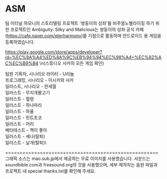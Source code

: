 # ASM
팀 이터널 하모니의 스토리텔링 프로젝트 '쌍둥이의 성좌'를 비주얼노벨라이징 하기 위한 프로젝트인 Ambiguity: Silky and Malicious는
쌍둥이의 성좌 공식 카페(https://cafe.naver.com/eterharmony)를 기점으로 활동하며 안드로이드 용 게임을 등록하였습니다.

https://play.google.com/store/apps/developer?id=%EC%8A%A4%ED%8A%9C%EB%94%94%EC%98%A4+%EC%82%AC%EC%B9%B4
\n(스튜디오 사카의 모든 게임 확인)

팀원
기획자, 시나리오 라이터 - U라늄\
프로그래밍, 시나리오 - 이시카와 사카\
일러스트, 시나리오 - 란세월\
일러스트 - 무지개물고기\
일러스트 - 혈령\
일러스트 - 하나마리\
일러스트 - 하율\
일러스트 - 민트초코\
일러스트 - 어리\
베타테스트 - 책이 좋아\
일러스트 - 세나(탈퇴)\
일러스트 - 날개(탈퇴)\

=====================================================\
그래픽 소스는 mao.sub.jp에서 제공하는 무료 이미지를 사용했습니다.
사운드는 soundbible.com과 freesound.org의 것을 사용했으며, 세부 제작자는 음원 파일과 프로젝트 내 special thanks.txt를 확인해 주세요.
